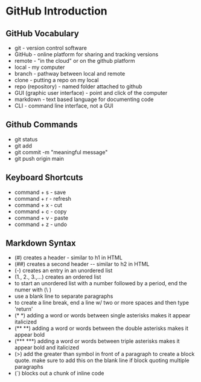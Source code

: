 # GitHub Introduction

## GitHub Vocabulary
- git - version control software
- GitHub - online platform for sharing and tracking versions
- remote - "in the cloud" or on the github platform
- local - my computer
- branch - pathway between local and remote
- clone - putting a repo on my local
- repo (repository) - named folder attached to github
- GUI (graphic user interface)  - point and click of the computer
- markdown - text based language for documenting code
- CLI - command line interface, not a GUI

## Github Commands
- git status
- git add <file-name>
- git commit -m "meaningful message"
- git push origin main

## Keyboard Shortcuts
- command + s - save
- command + r - refresh
- command + x - cut
- command + c - copy
- command + v - paste
- command + z - undo

## Markdown Syntax
- (#) creates a header - similar to h1 in HTML
- (##) creates a second header -- similar to h2 in HTML
- (-) creates an entry in an unordered list
- (1., 2., 3.,...) creates an ordered list
- to start an unordered list with a number followed by a period, end the numer with (\ )
- use a blank line to separate paragraphs
- to create a line break, end a line w/ two or more spaces and then type 'return'
- (* *) adding a word or words between single asterisks makes it appear italicized
- (** **) adding a word or words between the double asterisks makes it appear bold
- (*** ***) adding a word or words between triple asterisks makes it appear bold and italicized
- (>) add the greater than symbol in front of a paragraph to create a block quote. make sure to add this on the blank line if block quoting multiple paragraphs
- (`) blocks out a chunk of inline code
